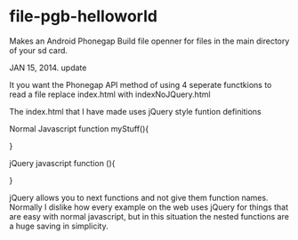 file-pgb-helloworld
===================

Makes an Android Phonegap Build file openner for files in the main directory of your sd card.




JAN 15, 2014. update

It you want the Phonegap API method of using 4 seperate functkions to read a file replace index.html with indexNoJQuery.html   

The index.html that I have made uses jQuery style funtion definitions

Normal Javascript
function myStuff(){

}


jQuery javascript
function (){

}



jQuery allows you to next functions and not give them function names. Normally I dislike how every example on the web uses jQuery for things that are easy with normal javascript, but in this situation the nested functions are a huge saving in simplicity.



